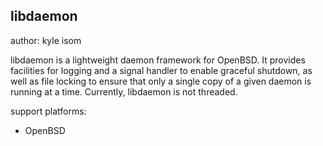 libdaemon
---------
author: kyle isom 

libdaemon is a lightweight daemon framework for OpenBSD. It provides 
facilities for logging and a signal handler to enable graceful shutdown, 
as well as file locking to ensure that only a single copy of a given daemon 
is running at a time. Currently, libdaemon is not threaded.

support platforms:    
* OpenBSD


